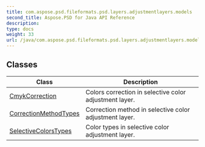 ```yaml
---
title: com.aspose.psd.fileformats.psd.layers.adjustmentlayers.models
second_title: Aspose.PSD for Java API Reference
description: 
type: docs
weight: 33
url: /java/com.aspose.psd.fileformats.psd.layers.adjustmentlayers.models/
---
```



## Classes

| Class | Description |
| --- | --- |
| [CmykCorrection](../com.aspose.psd.fileformats.psd.layers.adjustmentlayers.models/cmykcorrection) | Colors correction in selective color adjustment layer. |
| [CorrectionMethodTypes](../com.aspose.psd.fileformats.psd.layers.adjustmentlayers.models/correctionmethodtypes) | Correction method in selective color adjustment layer. |
| [SelectiveColorsTypes](../com.aspose.psd.fileformats.psd.layers.adjustmentlayers.models/selectivecolorstypes) | Color types in selective color adjustment layer. |
